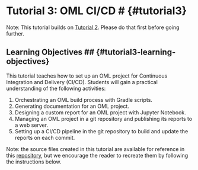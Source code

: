 # Tutorial 3: OML CI/CD # {#tutorial3}

Note: This tutorial builds on [Tutorial 2](#tutorial2). Please do that first before going further.

## Learning Objectives ## {#tutorial3-learning-objectives}
This tutorial teaches how to set up an OML project for Continuous Integration and Delivery (CI/CD). Students will gain a practical understanding of the following activities:

1. Orchestrating an OML build process with Gradle scripts.
1. Generating documentation for an OML project.
1. Designing a custom report for an OML project with Jupyter Notebook.
1. Managing an OML project in a git repository and publishing its reports to a web server.
1. Setting up a CI/CD pipeline in the git repository to build and update the reports on each commit.

Note: the source files created in this tutorial are available for reference in this [repository](https://github.com/opencaesar/kepler16b-example), but we encourage the reader to recreate them by following the instructions below.